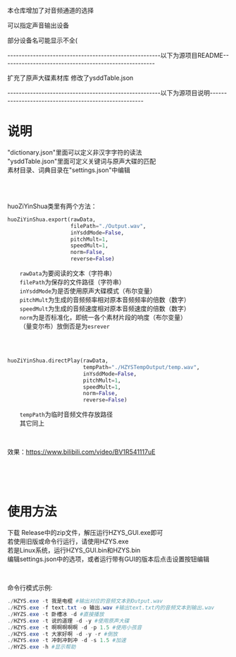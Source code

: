 本仓库增加了对音频通道的选择

可以指定声音输出设备

部分设备名可能显示不全(

------------------------------------------------------以下为源项目README------------------------------------------------------

扩充了原声大碟素材库
修改了ysddTable.json

------------------------------------------------------以下为源项目说明------------------------------------------------------

# 说明

"dictionary.json"里面可以定义非汉字字符的读法<br>
"ysddTable.json"里面可定义关键词与原声大碟的匹配<br>
素材目录、词典目录在"settings.json"中编辑


<br><br>

huoZiYinShua类里有两个方法：
```python
huoZiYinShua.export(rawData,
                    filePath="./Output.wav",
                    inYsddMode=False,
                    pitchMult=1,
                    speedMult=1,
                    norm=False,
                    reverse=False)
```
&emsp;&emsp;`rawData`为要阅读的文本（字符串）<br>
&emsp;&emsp;`filePath`为保存的文件路径（字符串）<br>
&emsp;&emsp;`inYsddMode`为是否使用原声大碟模式（布尔变量）<br>
&emsp;&emsp;`pitchMult`为生成的音频频率相对原本音频频率的倍数（数字）<br>
&emsp;&emsp;`speedMult`为生成的音频速度相对原本音频速度的倍数（数字）<br>
&emsp;&emsp;`norm`为是否标准化，即统一各个素材片段的响度（布尔变量）<br>
&emsp;&emsp;（量变尔布）放倒否是为`esrever`

<br><br>


```python
huoZiYinShua.directPlay(rawData,
                        tempPath="./HZYSTempOutput/temp.wav",
                        inYsddMode=False,
                        pitchMult=1,
                        speedMult=1,
                        norm=False,
                        reverse=False)
```
&emsp;&emsp;`tempPath`为临时音频文件存放路径<br>
&emsp;&emsp;其它同上

<br>

效果：https://www.bilibili.com/video/BV1R541117uE

<br><br><br>




# 使用方法

下载 Release中的zip文件，解压运行HZYS_GUI.exe即可<br>
若使用旧版或命令行运行，请使用HZYS.exe<br>
若是Linux系统，运行HZYS_GUI.bin和HZYS.bin<br>
编辑settings.json中的选项，或者运行带有GUI的版本后点击设置按钮编辑

<br>

命令行模式示例:

```powershell
./HZYS.exe -t 我是电棍 #输出对应的音频文本到Output.wav
./HZYS.exe -f text.txt -o 输出.wav #输出text.txt内的音频文本到输出.wav
./HYZS.exe -t 卧槽冰 -d #直接播放
./HZYS.exe -t 说的道理 -d -y #使用原声大碟
./HZYS.exe -t 啊啊啊啊啊 -d -p 1.5 #使用小孩音
./HZYS.exe -t 大家好啊 -d -y -r #倒放
./HZYS.exe -t 冲刺冲刺冲 -d -s 1.5 #加速
./HYZS.exe -h #显示帮助
```
